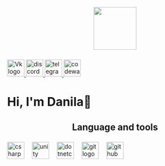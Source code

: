 <div align="center">
  <img height="100" src="https://media.discordapp.net/attachments/656865654976020490/1161969809144168468/2023-10-12_141225442.png?ex=653a3bb6&is=6527c6b6&hm=9f7861afec7d490552f78b1bb68390cd403031196b695d43a258a76d560d6ba9&=**"  />
</div>

###

<div align="left">
  <a href="https://vk.com/hah_ti_poiman" target="_blank">
    <img src="https://img.shields.io/badge/VK-black?style=flat-square&logo=vk&logoColor=black&labelColor=white" height="40" alt="Vk logo"  />
  </a>
  <a href="https://discordapp.com/users/650016129993146368/" target="_blank">
    <img src="https://img.shields.io/badge/discord-black?style=flat-square&logo=discord&logoColor=black&labelColor=white" height="40" alt="discord logo"  />
  </a>
  <a href="https://t.me/DaSHhxd" target="_blank">
    <img src="https://img.shields.io/badge/telegram-black?style=flat-square&logo=telegram&logoColor=black&labelColor=white" height="40" alt="telegram logo"  />
  </a>
  <a href="https://www.codewars.com/users/dashhoff" target="_blank">
    <img src="https://img.shields.io/badge/codewars-black?style=flat-square&logo=codewars&logoColor=black&labelColor=white" height="40" alt="codewars logo"  />
  </a>
  
</div>

###

<h1 align="left">Hi, I'm Danila👋</h1>

###

<h2 align="center">Language and tools</h2>

###

<div align="left">
  <img src="https://img.shields.io/badge/csharp-black?style=flat-square&logo=csharp&logoColor=black&labelColor=white" height="40" alt="csharp logo"  />
  <img width="10" />
  <img src="https://img.shields.io/badge/unity-black?style=for-the-badge&logo=unity&logoColor=black&labelColor=white" height="40" alt="unity logo"  />
  <img width="10" />
  <img src="https://img.shields.io/badge/.NET-black?style=flat-square&logo=dotnet&logoColor=black&labelColor=white" height="40" alt="dotnetc logo"  />
  <img width="10" />
  <img src="https://img.shields.io/badge/git-black?style=flat-square&logo=git&logoColor=black&labelColor=white" height="40" alt="git logo"  />
  <img width="10" />
  <img src="https://img.shields.io/badge/github-black?style=flat-square&logo=github&logoColor=black&labelColor=white" height="40" alt="github logo"  />
  <img width="5" />
</div>

###

